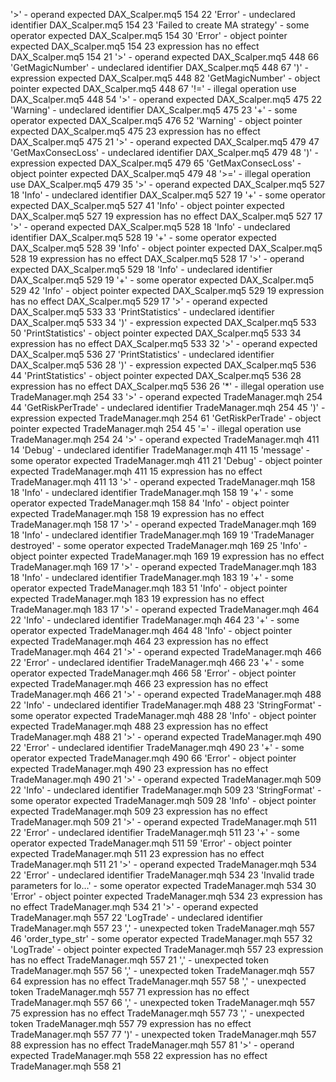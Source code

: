 '>' - operand expected	DAX_Scalper.mq5	154	22
'Error' - undeclared identifier	DAX_Scalper.mq5	154	23
'Failed to create MA strategy' - some operator expected	DAX_Scalper.mq5	154	30
'Error' - object pointer expected	DAX_Scalper.mq5	154	23
expression has no effect	DAX_Scalper.mq5	154	21
'>' - operand expected	DAX_Scalper.mq5	448	66
'GetMagicNumber' - undeclared identifier	DAX_Scalper.mq5	448	67
')' - expression expected	DAX_Scalper.mq5	448	82
'GetMagicNumber' - object pointer expected	DAX_Scalper.mq5	448	67
'!=' - illegal operation use	DAX_Scalper.mq5	448	54
'>' - operand expected	DAX_Scalper.mq5	475	22
'Warning' - undeclared identifier	DAX_Scalper.mq5	475	23
'+' - some operator expected	DAX_Scalper.mq5	476	52
'Warning' - object pointer expected	DAX_Scalper.mq5	475	23
expression has no effect	DAX_Scalper.mq5	475	21
'>' - operand expected	DAX_Scalper.mq5	479	47
'GetMaxConsecLoss' - undeclared identifier	DAX_Scalper.mq5	479	48
')' - expression expected	DAX_Scalper.mq5	479	65
'GetMaxConsecLoss' - object pointer expected	DAX_Scalper.mq5	479	48
'>=' - illegal operation use	DAX_Scalper.mq5	479	35
'>' - operand expected	DAX_Scalper.mq5	527	18
'Info' - undeclared identifier	DAX_Scalper.mq5	527	19
'+' - some operator expected	DAX_Scalper.mq5	527	41
'Info' - object pointer expected	DAX_Scalper.mq5	527	19
expression has no effect	DAX_Scalper.mq5	527	17
'>' - operand expected	DAX_Scalper.mq5	528	18
'Info' - undeclared identifier	DAX_Scalper.mq5	528	19
'+' - some operator expected	DAX_Scalper.mq5	528	39
'Info' - object pointer expected	DAX_Scalper.mq5	528	19
expression has no effect	DAX_Scalper.mq5	528	17
'>' - operand expected	DAX_Scalper.mq5	529	18
'Info' - undeclared identifier	DAX_Scalper.mq5	529	19
'+' - some operator expected	DAX_Scalper.mq5	529	42
'Info' - object pointer expected	DAX_Scalper.mq5	529	19
expression has no effect	DAX_Scalper.mq5	529	17
'>' - operand expected	DAX_Scalper.mq5	533	33
'PrintStatistics' - undeclared identifier	DAX_Scalper.mq5	533	34
')' - expression expected	DAX_Scalper.mq5	533	50
'PrintStatistics' - object pointer expected	DAX_Scalper.mq5	533	34
expression has no effect	DAX_Scalper.mq5	533	32
'>' - operand expected	DAX_Scalper.mq5	536	27
'PrintStatistics' - undeclared identifier	DAX_Scalper.mq5	536	28
')' - expression expected	DAX_Scalper.mq5	536	44
'PrintStatistics' - object pointer expected	DAX_Scalper.mq5	536	28
expression has no effect	DAX_Scalper.mq5	536	26
'*' - illegal operation use	TradeManager.mqh	254	33
'>' - operand expected	TradeManager.mqh	254	44
'GetRiskPerTrade' - undeclared identifier	TradeManager.mqh	254	45
')' - expression expected	TradeManager.mqh	254	61
'GetRiskPerTrade' - object pointer expected	TradeManager.mqh	254	45
'=' - illegal operation use	TradeManager.mqh	254	24
'>' - operand expected	TradeManager.mqh	411	14
'Debug' - undeclared identifier	TradeManager.mqh	411	15
'message' - some operator expected	TradeManager.mqh	411	21
'Debug' - object pointer expected	TradeManager.mqh	411	15
expression has no effect	TradeManager.mqh	411	13
'>' - operand expected	TradeManager.mqh	158	18
'Info' - undeclared identifier	TradeManager.mqh	158	19
'+' - some operator expected	TradeManager.mqh	158	84
'Info' - object pointer expected	TradeManager.mqh	158	19
expression has no effect	TradeManager.mqh	158	17
'>' - operand expected	TradeManager.mqh	169	18
'Info' - undeclared identifier	TradeManager.mqh	169	19
'TradeManager destroyed' - some operator expected	TradeManager.mqh	169	25
'Info' - object pointer expected	TradeManager.mqh	169	19
expression has no effect	TradeManager.mqh	169	17
'>' - operand expected	TradeManager.mqh	183	18
'Info' - undeclared identifier	TradeManager.mqh	183	19
'+' - some operator expected	TradeManager.mqh	183	51
'Info' - object pointer expected	TradeManager.mqh	183	19
expression has no effect	TradeManager.mqh	183	17
'>' - operand expected	TradeManager.mqh	464	22
'Info' - undeclared identifier	TradeManager.mqh	464	23
'+' - some operator expected	TradeManager.mqh	464	48
'Info' - object pointer expected	TradeManager.mqh	464	23
expression has no effect	TradeManager.mqh	464	21
'>' - operand expected	TradeManager.mqh	466	22
'Error' - undeclared identifier	TradeManager.mqh	466	23
'+' - some operator expected	TradeManager.mqh	466	58
'Error' - object pointer expected	TradeManager.mqh	466	23
expression has no effect	TradeManager.mqh	466	21
'>' - operand expected	TradeManager.mqh	488	22
'Info' - undeclared identifier	TradeManager.mqh	488	23
'StringFormat' - some operator expected	TradeManager.mqh	488	28
'Info' - object pointer expected	TradeManager.mqh	488	23
expression has no effect	TradeManager.mqh	488	21
'>' - operand expected	TradeManager.mqh	490	22
'Error' - undeclared identifier	TradeManager.mqh	490	23
'+' - some operator expected	TradeManager.mqh	490	66
'Error' - object pointer expected	TradeManager.mqh	490	23
expression has no effect	TradeManager.mqh	490	21
'>' - operand expected	TradeManager.mqh	509	22
'Info' - undeclared identifier	TradeManager.mqh	509	23
'StringFormat' - some operator expected	TradeManager.mqh	509	28
'Info' - object pointer expected	TradeManager.mqh	509	23
expression has no effect	TradeManager.mqh	509	21
'>' - operand expected	TradeManager.mqh	511	22
'Error' - undeclared identifier	TradeManager.mqh	511	23
'+' - some operator expected	TradeManager.mqh	511	59
'Error' - object pointer expected	TradeManager.mqh	511	23
expression has no effect	TradeManager.mqh	511	21
'>' - operand expected	TradeManager.mqh	534	22
'Error' - undeclared identifier	TradeManager.mqh	534	23
'Invalid trade parameters for lo…' - some operator expected	TradeManager.mqh	534	30
'Error' - object pointer expected	TradeManager.mqh	534	23
expression has no effect	TradeManager.mqh	534	21
'>' - operand expected	TradeManager.mqh	557	22
'LogTrade' - undeclared identifier	TradeManager.mqh	557	23
',' - unexpected token	TradeManager.mqh	557	46
'order_type_str' - some operator expected	TradeManager.mqh	557	32
'LogTrade' - object pointer expected	TradeManager.mqh	557	23
expression has no effect	TradeManager.mqh	557	21
',' - unexpected token	TradeManager.mqh	557	56
',' - unexpected token	TradeManager.mqh	557	64
expression has no effect	TradeManager.mqh	557	58
',' - unexpected token	TradeManager.mqh	557	71
expression has no effect	TradeManager.mqh	557	66
',' - unexpected token	TradeManager.mqh	557	75
expression has no effect	TradeManager.mqh	557	73
',' - unexpected token	TradeManager.mqh	557	79
expression has no effect	TradeManager.mqh	557	77
')' - unexpected token	TradeManager.mqh	557	88
expression has no effect	TradeManager.mqh	557	81
'>' - operand expected	TradeManager.mqh	558	22
expression has no effect	TradeManager.mqh	558	21
